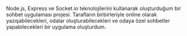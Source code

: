 Node.js, Express ve Socket.io teknolojilerini kullanarak oluşturduğum bir sohbet uygulaması projesi. Tarafların birbirleriyle online olarak yazışabilecekleri, odalar oluşturabilecekleri ve odaya özel sohbetler yapabilecekleri bir uygulama oluşturdum.
